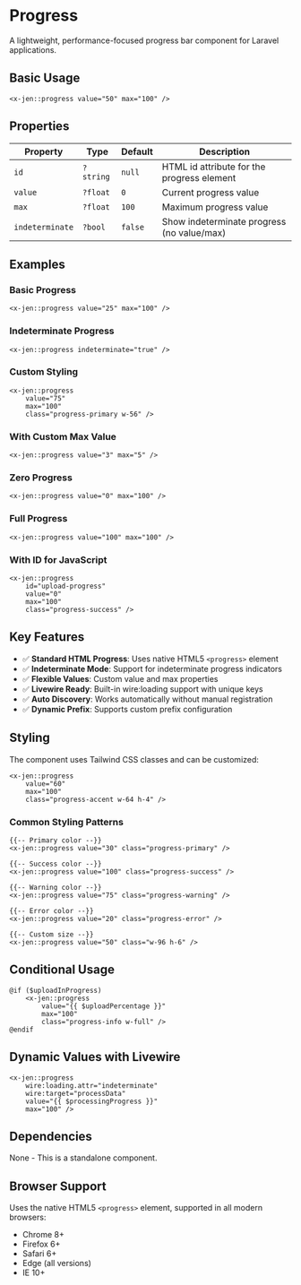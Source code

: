 # Progress

A lightweight, performance-focused progress bar component for Laravel applications.

## Basic Usage

```blade
<x-jen::progress value="50" max="100" />
```

## Properties

| Property        | Type      | Default | Description                                |
| --------------- | --------- | ------- | ------------------------------------------ |
| `id`            | `?string` | `null`  | HTML id attribute for the progress element |
| `value`         | `?float`  | `0`     | Current progress value                     |
| `max`           | `?float`  | `100`   | Maximum progress value                     |
| `indeterminate` | `?bool`   | `false` | Show indeterminate progress (no value/max) |

## Examples

### Basic Progress

```blade
<x-jen::progress value="25" max="100" />
```

### Indeterminate Progress

```blade
<x-jen::progress indeterminate="true" />
```

### Custom Styling

```blade
<x-jen::progress
    value="75"
    max="100"
    class="progress-primary w-56" />
```

### With Custom Max Value

```blade
<x-jen::progress value="3" max="5" />
```

### Zero Progress

```blade
<x-jen::progress value="0" max="100" />
```

### Full Progress

```blade
<x-jen::progress value="100" max="100" />
```

### With ID for JavaScript

```blade
<x-jen::progress
    id="upload-progress"
    value="0"
    max="100"
    class="progress-success" />
```

## Key Features

-   ✅ **Standard HTML Progress**: Uses native HTML5 `<progress>` element
-   ✅ **Indeterminate Mode**: Support for indeterminate progress indicators
-   ✅ **Flexible Values**: Custom value and max properties
-   ✅ **Livewire Ready**: Built-in wire:loading support with unique keys
-   ✅ **Auto Discovery**: Works automatically without manual registration
-   ✅ **Dynamic Prefix**: Supports custom prefix configuration

## Styling

The component uses Tailwind CSS classes and can be customized:

```blade
<x-jen::progress
    value="60"
    max="100"
    class="progress-accent w-64 h-4" />
```

### Common Styling Patterns

```blade
{{-- Primary color --}}
<x-jen::progress value="30" class="progress-primary" />

{{-- Success color --}}
<x-jen::progress value="100" class="progress-success" />

{{-- Warning color --}}
<x-jen::progress value="75" class="progress-warning" />

{{-- Error color --}}
<x-jen::progress value="20" class="progress-error" />

{{-- Custom size --}}
<x-jen::progress value="50" class="w-96 h-6" />
```

## Conditional Usage

```blade
@if ($uploadInProgress)
    <x-jen::progress
        value="{{ $uploadPercentage }}"
        max="100"
        class="progress-info w-full" />
@endif
```

## Dynamic Values with Livewire

```blade
<x-jen::progress
    wire:loading.attr="indeterminate"
    wire:target="processData"
    value="{{ $processingProgress }}"
    max="100" />
```

## Dependencies

None - This is a standalone component.

## Browser Support

Uses the native HTML5 `<progress>` element, supported in all modern browsers:

-   Chrome 8+
-   Firefox 6+
-   Safari 6+
-   Edge (all versions)
-   IE 10+
